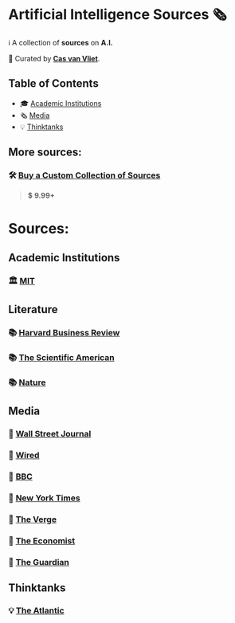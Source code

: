 # Artificial Intelligence Sources 🗞️

ℹ️ A collection of **sources** on **A.I.**

👀 Curated by [**Cas van Vliet**](https://casvanvliet.substack.com).

## Table of Contents

- 🎓 [Academic Institutions](#academic-institutions)
- 🗞️ [Media](#media)
- 💡 [Thinktanks](#thinktanks)

## More sources:

### 🛠️ [Buy a Custom Collection of Sources](mailto:workcommunication@duck.com)
> 💲 **9.99+**

# Sources:
## Academic Institutions

### 🏛️ [MIT](https://news.mit.edu/topic/artificial-intelligence2)

## Literature

### 📚 [Harvard Business Review](https://hbr.org/topic/subject/ai-and-machine-learning)

### 📚 [The Scientific American](https://www.scientificamerican.com/artificial-intelligence/)

### 📚 [Nature](https://www.nature.com/search?q=artificial+intelligence&journal=)

## Media

### 📰 [Wall Street Journal](https://www.wsj.com/tech/ai)

### 📰 [Wired](https://www.wired.com/tag/artificial-intelligence/)

### 📰 [BBC](https://www.bbc.co.uk/news/topics/ce1qrvleleqt)

### 📰 [New York Times](https://www.nytimes.com/spotlight/artificial-intelligence)

### 📰 [The Verge](https://www.theverge.com/ai-artificial-intelligence)

### 📰 [The Economist](https://www.economist.com/artificial-intelligence)

### 📰 [The Guardian](https://www.theguardian.com/technology/artificialintelligenceai)

## Thinktanks

### 💡 [The Atlantic](https://www.theatlantic.com/category/ai-artificial-intelligence/)
